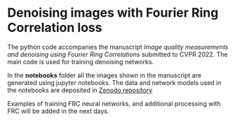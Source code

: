 # Denoising images with Fourier Ring Correlation loss #

The python code accompanies the manuscript _Image quality measurements and denoising using Fourier Ring Correlations_ submitted to CVPR 2022. The main code is used for training denoising networks.

In the **notebooks** folder all the images shown in the manuscript are generated using jupyter notebooks. 
The data and network models used in the notebooks are deposited in [Zenodo repository](https://zenodo.org/record/5831014#.YdnW_VjMLeo)

Examples of training FRC neural networks, and additional processing with FRC will be added in the next days.   
